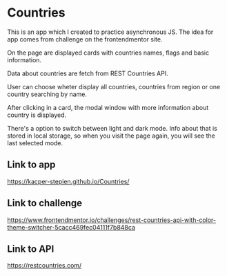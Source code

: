 # Countries
This is an app which I created to practice asynchronous JS. The idea for app comes from challenge on the frontendmentor site.

On the page are displayed cards with countries names, flags and basic information.

Data about countries are fetch from REST Countries API.

User can choose wheter display all countries, countries from region or one country searching by name.

After clicking in a card, the modal window with more information about country is displayed.

There's a option to switch between light and dark mode. Info about that is stored in local storage, so when you visit the page again, you will see the last selected mode. 

## Link to app
https://kacper-stepien.github.io/Countries/

## Link to challenge
https://www.frontendmentor.io/challenges/rest-countries-api-with-color-theme-switcher-5cacc469fec04111f7b848ca

## Link to API
https://restcountries.com/
